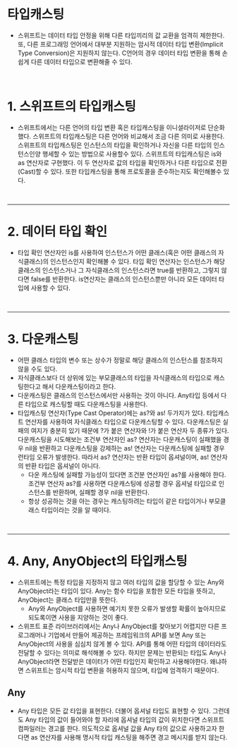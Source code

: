 # 타입캐스팅
- 스위프트는 데이터 타입 안정을 위해 다른 타입끼리의 값 교환을 엄격히 제한한다. 또, 다른 프로그래밍 언어에서 대부분 지원하는 암시적 데이터 타입 변환(Implicit Type Conversion)은 지원하지 않는다. C언어의 경우 데이터 타입 변환을 통해 손쉽게 다른 데이터 타입으로 변환해줄 수 있다.

<br/>

# 1. 스위프트의 타입캐스팅
- 스위프트에서는 다른 언어의 타입 변환 혹은 타입캐스팅을 이니셜라이저로 단순화했다. 스위프트의 타입캐스팅은 다른 언어와 비교해서 조금 다른 의미로 사용한다. 스위프트의 타입캐스팅은 인스턴스의 타입을 확인하거나 자신을 다른 타입의 인스턴스인양 행세할 수 있는 방법으로 사용할수 있다. 스위프트의 타입캐스팅은 is와 as 연산자로 구현했다. 이 두 연산자로 값의 타입을 확인하거나 다른 타입으로 전환(Cast)할 수 있다. 또한 타입캐스팅을 통해 프로토콜을 준수하는지도 확인해볼수 있다.

<br/>

----------

# 2. 데이터 타입 확인
- 타입 확인 연산자인 is를 사용하여 인스턴스가 어떤 클래스(혹은 어떤 클래스의 자식클래스)의 인스턴스인지 확인해볼 수 있다. 타입 확인 연산자는 인스턴스가 해당 클래스의 인스턴스거나 그 자식클래스의 인스턴스라면 true를 반환하고, 그렇지 않다면 false를 반환한다. is연산자는 클래스의 인스턴스뿐만 아니라 모든 데이터 타입에 사용할 수 있다.

<br/>

----------

# 3. 다운캐스팅
- 어떤 클래스 타입의 변수 또는 상수가 정말로 해당 클래스의 인스턴스를 참조하지 않을 수도 있다.
- 자식클래스보다 더 상위에 있는 부모클래스의 타입을 자식클래스의 타입으로 캐스팅한다고 해서 다운캐스팅이라고 한다.
- 다운캐스팅은 클래스의 인스턴스에서만 사용하는 것이 아니다. Any타입 등에서 다른 타입으로 캐스팅할 때도 다운캐스팅을 사용한다.
- 타입캐스팅 연산자(Type Cast Operator)에는 as?와 as! 두가지가 있다. 타입캐스트 연산자를 사용하여 자식클래스 타입으로 다운캐스팅할 수 있다. 다운캐스팅은 실패의 여지가 충분히 있기 때문에 ?가 붙은 연산자와 !가 붙은 연산자 두 종류가 있다. 다운캐스팅을 시도해보는 조건부 연산자인 as? 연산자는 다운캐스팅이 실패했을 경우 nil을 반환하고 다운캐스팅을 강제하는 as! 연산자는 다운캐스팅에 실패할 경우 런타임 오류가 발생한다. 따라서 as? 연산자는 반환 타입이 옵셔널이며, as! 연산자의 반환 타입은 옵셔널이 아니다.
  - 다운 캐스팅에 실패할 가능성이 있다면 조건분 연산자인 as?를 사용해야 한다. 조건부 연산자 as?를 사용하면 다운캐스팅에 성공할 경우 옵셔널 타입으로 인스턴스를 반환하며, 실패할 경우 nil을 반환한다.
  - 항상 성공하는 것을 아는 경우는 캐스팅하려는 타입이 같은 타입이거나 부모클래스 타입이라는 것을 알 때이다.

<br/>

----------

# 4. Any, AnyObject의 타입캐스팅
- 스위프트에는 특정 타입을 지정하지 않고 여러 타입의 값을 할당할 수 있는 Any와 AnyObject라는 타입이 있다. Any는 함수 타입을 포함한 모든 타입을 뜻하고, AnyObject는 클래스 타입만을 뜻한다.
  - Any와 AnyObject를 사용하면 예기치 못한 오류가 발생할 확률이 높아지므로 되도록이면 사용을 지양하는 것이 좋다.
- 스위프트 표준 라이브러리에서는 Any나 AnyObject를 찾아보기 어렵지만 다른 프로그래머나 기업에서 만들어 제공하는 프레임워크의 API를 보면 Any 또는 AnyObject의 사용을 심심치 않게 볼 수 있다. API를 통해 어떤 타입의 데이터라도 전달할 수 있다는 의미로 해석해볼 수 있다. 하지만 문제는 반환되는 타입도 Any나 AnyObject라면 전달받은 데이터가 어떤 타입인지 확인하고 사용해야한다. 왜냐하면 스위프트는 암시적 타입 변환을 허용하지 않으며, 타입에 엄격하기 때문이다.

## Any
- Any 타입은 모든 값 타입을 표현한다. 더불어 옵셔널 타입도 표현할 수 있다. 그런데도 Any 타입의 값이 들어와야 할 자리에 옵셔널 타입의 값이 위치한다면 스위프트 컴파일러는 경고를 한다. 의도적으로 옵셔널 값을 Any 타의 값으로 사용하고자 한다면 as 연산자를 사용해 명시적 타입 캐스팅을 해주면 경고 메시지를 받지 않는다.

